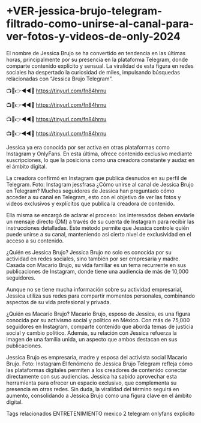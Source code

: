 # +VER-jessica-brujo-telegram-filtrado-como-unirse-al-canal-para-ver-fotos-y-videos-de-only-2024

El nombre de Jessica Brujo se ha convertido en tendencia en las últimas horas, principalmente por su presencia en la plataforma Telegram, donde comparte contenido explícito y sensual. La viralidad de esta figura en redes sociales ha despertado la curiosidad de miles, impulsando búsquedas relacionadas con “Jessica Brujo Telegram”.


📺📱👉◄◄🔴  https://tinyurl.com/fn84hrnu

📺📱👉◄◄🔴  https://tinyurl.com/fn84hrnu

📺📱👉◄◄🔴  https://tinyurl.com/fn84hrnu

📺📱👉◄◄🔴  https://tinyurl.com/fn84hrnu


Jessica ya era conocida por ser activa en otras plataformas como Instagram y OnlyFans. En esta última, ofrece contenido exclusivo mediante suscripciones, lo que la posiciona como una creadora constante y audaz en el ámbito digital.

La creadora confirmó en Instagram que publica desnudos en su perfil de Telegram. Foto: Instagram jessfrasa
¿Cómo unirse al canal de Jessica Brujo en Telegram?
Muchos seguidores de Jessica han preguntado cómo acceder a su canal en Telegram, esto con el objetivo de ver las fotos y videos exclusivos y explícitos que publica la creadora de contenido.

Ella misma se encargó de aclarar el proceso: los interesados deben enviarle un mensaje directo (DM) a través de su cuenta de Instagram para recibir las instrucciones detalladas. Este método permite que Jessica controle quién puede unirse a su canal, manteniendo así cierto nivel de exclusividad en el acceso a su contenido.


¿Quién es Jessica Brujo?
Jessica Brujo no solo es conocida por su actividad en redes sociales, sino también por ser empresaria y madre. Casada con Macario Brujo, su vida familiar es un tema recurrente en sus publicaciones de Instagram, donde tiene una audiencia de más de 10,000 seguidores.


Aunque no se tiene mucha información sobre su actividad empresarial, Jessica utiliza sus redes para compartir momentos personales, combinando aspectos de su vida profesional y privada.


¿Quién es Macario Brujo?
Macario Brujo, esposo de Jessica, es una figura conocida por su activismo social y político en México. Con más de 75,000 seguidores en Instagram, comparte contenido que aborda temas de justicia social y cambio político. Además, su relación con Jessica refuerza la imagen de una familia unida, un aspecto que ambos destacan en sus publicaciones.

Jessica Brujo es empresaria, madre y esposa del activista social Macario Brujo. Foto: Instagram
El fenómeno de Jessica Brujo Telegram refleja cómo las plataformas digitales permiten a los creadores de contenido conectar directamente con sus audiencias. Jessica ha sabido aprovechar esta herramienta para ofrecer un espacio exclusivo, que complementa su presencia en otras redes. Sin duda, la viralidad del término seguirá en aumento, consolidando a Jessica Brujo como una figura clave en el ámbito digital.

Tags relacionados
ENTRETENIMIENTO
mexico 2
telegram
onlyfans
explicito
